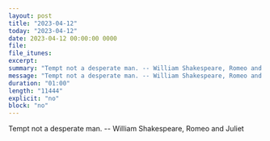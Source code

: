 ```yaml
---
layout: post
title: "2023-04-12"
today: "2023-04-12"
date: 2023-04-12 00:00:00 0000
file:
file_itunes:
excerpt:
summary: "Tempt not a desperate man. -- William Shakespeare, Romeo and Juliet "
message: "Tempt not a desperate man. -- William Shakespeare, Romeo and Juliet "
duration: "01:00"
length: "11444"
explicit: "no"
block: "no"
---
```

Tempt not a desperate man. -- William Shakespeare, Romeo and Juliet 

